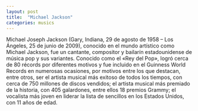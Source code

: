 ```yaml
---
layout: post
title:  "Michael Jackson"
categories: musics
---
```



Michael Joseph Jackson (Gary, Indiana, 29 de agosto de 1958 – Los Ángeles, 25 de junio de 2009), conocido en el mundo artístico como Michael Jackson, fue un cantante, compositor y bailarín estadounidense de música pop y sus variantes. Conocido como el «Rey del Pop», logró cerca de 80 récords por diferentes motivos y fue incluido en el Guinness World Records en numerosas ocasiones, por motivos entre los que destacan, entre otros, ser el artista musical más exitoso de todos los tiempos, con cerca de 750 millones de discos vendidos; el artista musical más premiado de la historia, con 405 galardones, entre ellos 18 premios Grammy; el vocalista más joven en liderar la lista de sencillos en los Estados Unidos, con 11 años de edad.


